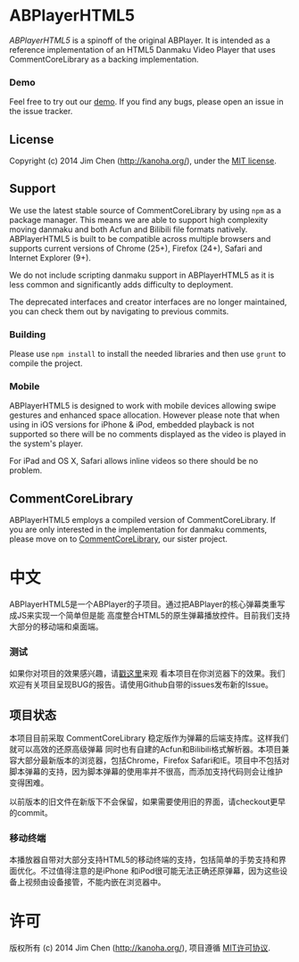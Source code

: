 # ABPlayerHTML5*ABPlayerHTML5* is a spinoff of the original ABPlayer. It is intended as a reference implementation of an HTML5 Danmaku Video Player that uses CommentCoreLibrary as a backing implementation.### DemoFeel free to try out our [demo](http://jabbany.github.io/ABPlayerHTML5/build).If you find any bugs, please open an issue in the issue tracker.## LicenseCopyright (c) 2014 Jim Chen (http://kanoha.org/), under the [MIT license](http://www.opensource.org/licenses/mit-license.php).## SupportWe use the latest stable source of CommentCoreLibrary by using `npm` as a packagemanager. This means we are able to support high complexity moving danmaku and both Acfun and Bilibili file formats natively. ABPlayerHTML5 is built to be compatible across multiple browsers and supports current versions of Chrome (25+), Firefox (24+), Safari and Internet Explorer (9+). We do not include scripting danmaku support in ABPlayerHTML5 as it is less commonand significantly adds difficulty to deployment.The deprecated interfaces and creator interfaces are no longer maintained, you can check them out by navigating to previous commits.### BuildingPlease use `npm install` to install the needed libraries and then use `grunt` tocompile the project.### MobileABPlayerHTML5 is designed to work with mobile devices allowing swipe gestures and enhanced space allocation. However please note that when using in iOS versions for iPhone & iPod, embedded playback is not supported so there will be no comments displayed as the video is played in the system's player. For iPad and OS X, Safari allows inline videos so there should be no problem.## CommentCoreLibraryABPlayerHTML5 employs a compiled version of CommentCoreLibrary. If you are only interested in the implementation for danmaku comments, please move on to [CommentCoreLibrary](https://github.com/jabbany/CommentCoreLibrary), our sisterproject.# 中文ABPlayerHTML5是一个ABPlayer的子项目。通过把ABPlayer的核心弹幕类重写成JS来实现一个简单但是能高度整合HTML5的原生弹幕播放控件。目前我们支持大部分的移动端和桌面端。### 测试如果你对项目的效果感兴趣，请[戳这里](http://jabbany.github.io/ABPlayerHTML5/build)来观看本项目在你浏览器下的效果。我们欢迎有关项目呈现BUG的报告。请使用Github自带的issues发布新的Issue。## 项目状态本项目目前采取 CommentCoreLibrary 稳定版作为弹幕的后端支持库。这样我们就可以高效的还原高级弹幕同时也有自建的Acfun和Bilibili格式解析器。本项目兼容大部分最新版本的浏览器，包括Chrome，FirefoxSafari和IE。项目中不包括对脚本弹幕的支持，因为脚本弹幕的使用率并不很高，而添加支持代码则会让维护变得困难。以前版本的旧文件在新版下不会保留，如果需要使用旧的界面，请checkout更早的commit。### 移动终端本播放器自带对大部分支持HTML5的移动终端的支持，包括简单的手势支持和界面优化。不过值得注意的是iPhone和iPod很可能无法正确还原弹幕，因为这些设备上视频由设备接管，不能内嵌在浏览器中。# 许可版权所有 (c) 2014 Jim Chen (http://kanoha.org/), 项目遵循 [MIT许可协议](http://www.opensource.org/licenses/mit-license.php).